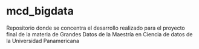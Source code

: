 # mcd_bigdata
Repositorio donde se concentra el desarrollo realizado para el proyecto final de la materia de Grandes Datos de la Maestría en Ciencia de datos de la Universidad Panamericana
